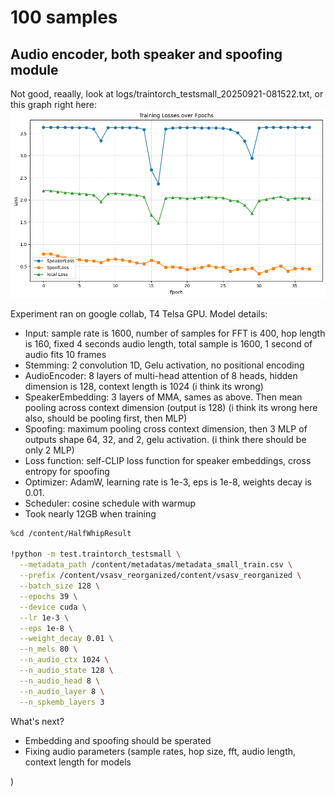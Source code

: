 # 100 samples

## Audio encoder, both speaker and spoofing module
Not good, reaally, look at logs/traintorch_testsmall_20250921-081522.txt, or this graph right here:
![39 epochs](docs/audioencoder_both_spoofing_spekervertification_100samples.png)

Experiment ran on google collab, T4 Telsa GPU.
Model details:
- Input: sample rate is 1600, number of samples for FFT is 400, hop length is 160, fixed 4 seconds audio length, total sample is 1600, 1 second of audio fits 10 frames
- Stemming: 2 convolution 1D, Gelu activation, no positional encoding
- AudioEncoder: 8 layers of multi-head attention of 8 heads, hidden dimension is 128, context length is 1024 (i think its wrong)
- SpeakerEmbedding: 3 layers of MMA, sames as above. Then mean pooling across context dimension (output is 128) (i think its wrong here also, should be pooling first, then MLP)
- Spoofing: maximum pooling cross context dimension, then 3 MLP of outputs shape 64, 32, and 2, gelu activation. (i think there should be only 2 MLP)
- Loss function: self-CLIP loss function for speaker embeddings, cross entropy for spoofing
- Optimizer: AdamW, learning rate is 1e-3, eps is 1e-8, weights decay is 0.01. 
- Scheduler: cosine schedule with warmup
- Took nearly 12GB when training

```bash
%cd /content/HalfWhipResult

!python -m test.traintorch_testsmall \
  --metadata_path /content/metadatas/metadata_small_train.csv \
  --prefix /content/vsasv_reorganized/content/vsasv_reorganized \
  --batch_size 128 \
  --epochs 39 \
  --device cuda \
  --lr 1e-3 \
  --eps 1e-8 \
  --weight_decay 0.01 \
  --n_mels 80 \
  --n_audio_ctx 1024 \
  --n_audio_state 128 \
  --n_audio_head 8 \
  --n_audio_layer 8 \
  --n_spkemb_layers 3
```

What's next?
- Embedding and spoofing should be sperated
- Fixing audio parameters (sample rates, hop size, fft, audio length, context length for models

)